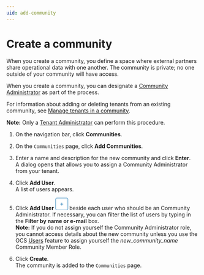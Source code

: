 ```yaml
---
uid: add-community
---
```


# Create a community

When you create a community, you define a space where external partners share operational data with one another. The community is private; no one outside of your community will have access.

When you create a community, you can designate a [Community Administrator](xref:communityroles#community-administrator) as part of the process.

For information about adding or deleting tenants from an existing community, see [Manage tenants in a community](xref:managecommunity).

**Note:** Only a [Tenant Administrator](xref:communityroles#tenant-administrator) can perform this procedure.

1. On the navigation bar, click **Communities**.

2. On the `Communities` page, click **Add Communities**.

3. Enter a name and description for the new community and click **Enter**.<br>A dialog opens that allows you to assign a Community Administrator from your tenant.

4. Click **Add User**.<br>A list of users appears.

5. Click **Add User** ![Add User](images\add-button-white-background.png "Add User") beside each user who should be an Community Administrator. If necessary, you can filter the list of users by typing in the **Filter by name or e-mail** box.<br>**Note:** If you do not assign yourself the Community Administrator role, you cannot access details about the new community unless you use the OCS [Users](xref:ccUsers) feature to assign yourself the _new_community_name_ Community Member Role.

6. Click **Create**.<br>The community is added to the `Communities` page.
